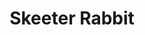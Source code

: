 --- 
title: "Skeeter Rabbit"
publishdate: "2019-1-8T16:48:46+02:00"
src: "https://365manga.net/manga/skeeter-rabbit"
image: "https://data.365manga.net/images/thumbnails/32575-skeeter-rabbit.jpg"
description: " Usa Ayano is a middle-school girl who is kinda-sorta bad at physical activities. One day at gym class, she sees another girl in her grade, Hoshihara Chika, a transfer student who muddles through the dancing lesson like she couldn't care less.
Ayano, intrigued by how mysterious Chika is, tries to approach the new girl, but gets pushed away. That is until she later discovers Chika's secret...
Uran…"
---